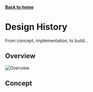 [__Back to home__](index.md)

# Design History

From concept, implementation, to build...

## Overview

<img src="assets/slides.png" alt="Overview"/>

## Concept


